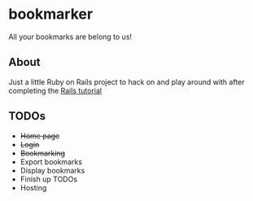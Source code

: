 # bookmarker

All your bookmarks are belong to us!

## About

Just a little Ruby on Rails project to hack on and play around with after completing the
[Rails tutorial](http://ruby.railstutorial.org/ "Rails Tutorial")

## TODOs

* ~~Home page~~
* ~~Login~~
* ~~Bookmarking~~
* Export bookmarks
* Display bookmarks
* Finish up TODOs
* Hosting
